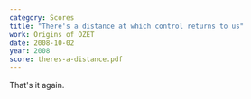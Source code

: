 ```yaml
---
category: Scores
title: "There's a distance at which control returns to us"
work: Origins of OZET
date: 2008-10-02
year: 2008
score: theres-a-distance.pdf
---
```


That's it again.
